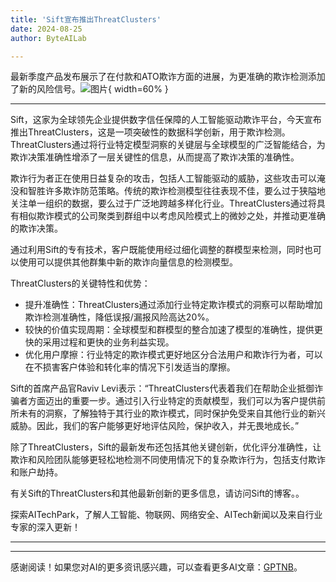 ```yaml
---
title: 'Sift宣布推出ThreatClusters'
date: 2024-08-25
author: ByteAILab

---
```


最新季度产品发布展示了在付款和ATO欺诈方面的进展，为更准确的欺诈检测添加了新的风险信号。![图片](https://ai-techpark.com/wp-content/uploads/2024/08/Sift-an-960x540.jpg){ width=60% }

---
Sift，这家为全球领先企业提供数字信任保障的人工智能驱动欺诈平台，今天宣布推出ThreatClusters，这是一项突破性的数据科学创新，用于欺诈检测。ThreatClusters通过将行业特定模型洞察的关键层与全球模型的广泛智能结合，为欺诈决策准确性增添了一层关键性的信息，从而提高了欺诈决策的准确性。

欺诈行为者正在使用日益复杂的攻击，包括人工智能驱动的威胁，这些攻击可以淹没和智胜许多欺诈防范策略。传统的欺诈检测模型往往表现不佳，要么过于狭隘地关注单一组织的数据，要么过于广泛地跨越多样化行业。ThreatClusters通过将具有相似欺诈模式的公司聚类到群组中以考虑风险模式上的微妙之处，并推动更准确的欺诈决策。

通过利用Sift的专有技术，客户既能使用经过细化调整的群模型来检测，同时也可以使用可以提供其他群集中新的欺诈向量信息的检测模型。

ThreatClusters的关键特性和优势：

- 提升准确性：ThreatClusters通过添加行业特定欺诈模式的洞察可以帮助增加欺诈检测准确性，降低误报/漏报风险高达20%。
- 较快的价值实现周期：全球模型和群模型的整合加速了模型的准确性，提供更快的采用过程和更快的业务利益实现。
- 优化用户摩擦：行业特定的欺诈模式更好地区分合法用户和欺诈行为者，可以在不损害客户体验和转化率的情况下引发适当的摩擦。

Sift的首席产品官Raviv Levi表示：“ThreatClusters代表着我们在帮助企业抵御诈骗者方面迈出的重要一步。通过引入行业特定的贡献模型，我们可以为客户提供前所未有的洞察，了解独特于其行业的欺诈模式，同时保护免受来自其他行业的新兴威胁。因此，我们的客户能够更好地评估风险，保护收入，并无畏地成长。”

除了ThreatClusters，Sift的最新发布还包括其他关键创新，优化评分准确性，让欺诈和风险团队能够更轻松地检测不同使用情况下的复杂欺诈行为，包括支付欺诈和账户劫持。

有关Sift的ThreatClusters和其他最新创新的更多信息，请访问Sift的博客。。

探索AITechPark，了解人工智能、物联网、网络安全、AITech新闻以及来自行业专家的深入更新！

---
---
感谢阅读！如果您对AI的更多资讯感兴趣，可以查看更多AI文章：[GPTNB](https://gptnb.com)。